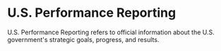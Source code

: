 # U.S. Performance Reporting

U.S. Performance Reporting refers to official information about the U.S. government's strategic goals, progress, and results.